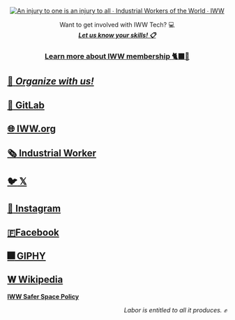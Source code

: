 <div align="center">
  
[![An injury to one is an injury to all ∙ Industrial Workers of the World ∙ IWW](https://media.giphy.com/media/mC23iiUyLMzqLbCEQU/giphy.gif)](https://iww.org)

Want to get involved with IWW Tech? :computer:  
[***Let us know your skills! :clipboard:***](https://forms.gle/X6UnuPwUzh5916aH7)

### [Learn more about IWW membership :black_cat::closed_book:](https://iww.org/membership)

</div>

## [:handshake: *Organize with us!*](https://iww.org/organize)
## [:fox_face: GitLab](https://gitlab.com/iww)
## [:globe_with_meridians: IWW.org](https://iww.org)
## [:newspaper_roll: Industrial Worker](https://industrialworker.org)
## [:bird: 𝕏](https://x.com/iww)
## [:camera_flash: Instagram](https://instagram.com/industrialworkersoftheworld)
## [🇫Facebook](https://facebook.com/iww.org)
## [:fireworks: GIPHY](https://giphy.com/iww)
## [𝐖 Wikipedia](https://en.wikipedia.org/wiki/Industrial_Workers_of_the_World)

[**IWW Safer Space Policy**](https://iww.org/safer-space)

<div align="right">

*Labor is entitled to all it produces. :fist_raised:*

</div>
